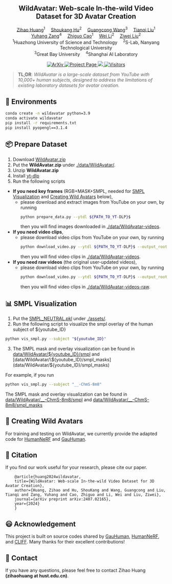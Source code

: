 <h2 align="center" width="100%">
WildAvatar: Web-scale In-the-wild Video Dataset for 3D Avatar Creation
</h2>
<div>
<div align="center">
    <a href='https://inso-13.github.io/' target='_blank'>Zihao Huang</a><sup>1</sup>&emsp;
    <a href='https://skhu101.github.io/' target='_blank'>Shoukang Hu</a><sup>2</sup>&emsp;
    <a href='https://wanggcong.github.io/' target='_blank'>Guangcong Wang</a><sup>3</sup>&emsp;
    <a href='http://tqtqliu.github.io/' target='_blank'>Tianqi Liu</a><sup>1</sup><br>
    <a href='https://yuhangzang.github.io/' target='_blank'>Yuhang Zang</a><sup>4</sup>&emsp;
    <a href='http://faculty.hust.edu.cn/caozhiguo1/en/index.htm/' target='_blank'>Zhiguo Cao</a><sup>1</sup>&emsp;
    <a href='https://weivision.github.io/' target='_blank'>Wei Li</a><sup>2</sup>&emsp;
    <a href='https://liuziwei7.github.io/' target='_blank'>Ziwei Liu</a><sup>2</sup>
</div>
<div>
<div align="center">
    <sup>1</sup>Huazhong University of Science and Technology&emsp;
    <sup>2</sup>S-Lab, Nanyang Technological University<br>
    <sup>3</sup>Great Bay University&emsp;
    <sup>4</sup>Shanghai AI Laboratory
</div>

<p align="center">
  <a href="https://arxiv.org/abs/2407.02165" target='_blank'>
    <img src="http://img.shields.io/badge/cs.CV-arXiv%3A2407.02165-B31B1B.svg" alt="ArXiv">
  </a>
  <a href="https://wildavatar.github.io/" target='_blank'>
    <img src="https://img.shields.io/badge/Project Page-%F0%9F%93%9a-lightblue" alt="Project Page">
  </a>
  <a href="https://youtu.be/T-XafMVKY7E">
    <img src="https://img.shields.io/badge/YouTube-%23FF0000.svg?logo=YouTube&logoColor=white">
  </a>
  <a href="#">
    <img src="https://visitor-badge.laobi.icu/badge?page_id=wildavatar.WildAvatar_Toolbox" alt="Visitors">
  </a>
</p>

>**TL;DR**: <em>WildAvatar is a large-scale dataset from YouTube with 10,000+ human subjects, designed to address the limitations of existing laboratory datasets for avatar creation.</em>

## 🔨 Environments
```bash
conda create -n wildavatar python=3.9
conda activate wildavatar
pip install -r requirements.txt
pip install pyopengl==3.1.4
```

## 📦 Prepare Dataset
1. Download [WildAvatar.zip](#)
2. Put the **WildAvatar.zip** under [./data/WildAvatar/](./data/WildAvatar/).
3. Unzip **WildAvatar.zip**
4. Install [yt-dlp](https://github.com/yt-dlp/yt-dlp)
5. Run the following scripts

+ **If you need key frames** (RGB+MASK+SMPL, needed for [SMPL Visualization](https://github.com/wildavatar/WildAvatar_Toolbox/tree/main?tab=readme-ov-file#-smpl-visualization) and [Creating Wild Avatars](https://github.com/wildavatar/WildAvatar_Toolbox/tree/main?tab=readme-ov-file#-creating-wild-avatars) below),
  + please download and extract images from YouTube on your own, by running
    ```bash
    python prepare_data.py --ytdl ${PATH_TO_YT-DLP}$
    ```
    then you will find images downloaded in [./data/WildAvatar-videos](./data/WildAvatar/xxx/images).
+ **If you need video clips**,
  + please download video clips from YouTube on your own, by running
    ```bash
    python download_video.py --ytdl ${PATH_TO_YT-DLP}$ --output_root "./data/WildAvatar-videos"
    ```
    then you will find video clips in [./data/WildAvatar-videos](./data/WildAvatar-videos).
+ **If you need raw videos** (the original user-updated videos),
  + please download video clips from YouTube on your own, by running
    ```bash
    python download_video.py --ytdl ${PATH_TO_YT-DLP}$ --output_root "./data/WildAvatar-videos-raw" --raw
    ```
    then you will find video clips in [./data/WildAvatar-videos-raw](./data/WildAvatar-videos-raw).

## 📊 SMPL Visualization
1. Put the [SMPL_NEUTRAL.pkl](https://smpl.is.tue.mpg.de/) under [./assets/](./assets/).
2. Run the following script to visualize the smpl overlay of the human subject of ${youtube_ID}
```bash
python vis_smpl.py --subject "${youtube_ID}"
```
3. The SMPL mask and overlay visualization can be found in [data/WildAvatar/\${youtube_ID}/smpl](data/WildAvatar/${youtube_ID}/smpl) and [data/WildAvatar/\${youtube_ID}/smpl_masks](data/WildAvatar/${youtube_ID}/smpl_masks)

For example, if you run
```bash
python vis_smpl.py --subject "__-ChmS-8m8"
```
The SMPL mask and overlay visualization can be found in [data/WildAvatar/__-ChmS-8m8/smpl](data/WildAvatar/__-ChmS-8m8/smpl) and [data/WildAvatar/__-ChmS-8m8/smpl_masks](data/WildAvatar/__-ChmS-8m8/smpl_masks)


## 🎯 Creating Wild Avatars
For training and testing on WildAvatar, we currently provide the adapted code for [HumanNeRF](./lib/humannerf) and [GauHuman](./lib/gauhuman). 

## 📝 Citation
If you find our work useful for your research, please cite our paper.

```
    @article{huang2024wildavatar,
    title={WildAvatar: Web-scale In-the-wild Video Dataset for 3D Avatar Creation},
    author={Huang, Zihao and Hu, ShouKang and Wang, Guangcong and Liu, Tianqi and Zang, Yuhang and Cao, Zhiguo and Li, Wei and Liu, Ziwei},
    journal={arXiv preprint arXiv:2407.02165},
    year={2024}
    }
```

## 😃 Acknowledgement
This project is built on source codes shared by [GauHuman](https://github.com/skhu101/GauHuman), [HumanNeRF](https://github.com/chungyiweng/humannerf), and [CLIFF](https://github.com/haofanwang/CLIFF). Many thanks for their excellent contributions!

## 📧 Contact
If you have any questions, please feel free to contact Zihao Huang <b>(zihaohuang at hust.edu.cn)</b>.